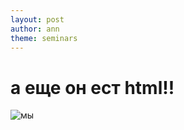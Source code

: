 ```yaml
---
layout: post
author: ann
theme: seminars
---
```


<h1>а еще он ест html!!</h1>
<img src="https://ling.hse.ru/data/2019/07/26/1481341643/1.JPG" alt="мы">
